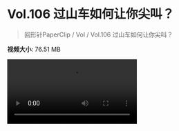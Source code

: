 # Vol.106 过山车如何让你尖叫？

> 回形针PaperClip / Vol / Vol.106 过山车如何让你尖叫？

**视频大小**: 76.51 MB

<div class="video"><video src="https://file.hsyhx.top/archive/PaperClip/Vol/106.mp4" controls preload>🤔 您的浏览器不支持 video 标签</video></div>